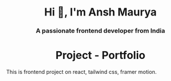 <h1 align="center">Hi 👋, I'm Ansh Maurya</h1>
<h3 align="center">A passionate frontend developer from India</h3>

<h1 align="center"> Project - Portfolio</h1>
<p align="left"> This is frontend project on react, tailwind css, framer motion.</p>